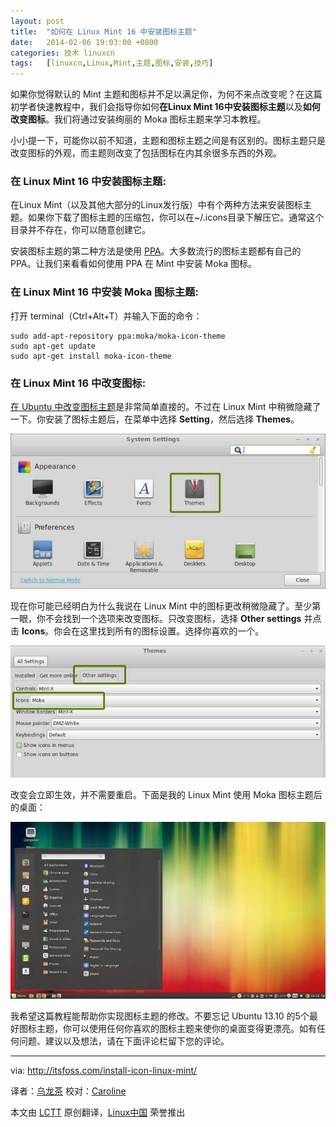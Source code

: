 ```yaml
---
layout: post
title:	"如何在 Linux Mint 16 中安装图标主题"
date:	2014-02-06 19:03:00 +0800 
categories:	技术 linuxcn 
tags:	[linuxcn,Linux,Mint,主题,图标,安装,技巧]
---
```



如果你觉得默认的 Mint 主题和图标并不足以满足你，为何不来点改变呢？在这篇初学者快速教程中，我们会指导你如何**在Linux Mint 16中安装图标主题**以及**如何改变图标**。我们将通过安装绚丽的 Moka 图标主题来学习本教程。


小小提一下，可能你以前不知道，主题和图标主题之间是有区别的。图标主题只是改变图标的外观，而主题则改变了包括图标在内其余很多东西的外观。


### 在 Linux Mint 16 中安装图标主题:


在Linux Mint（以及其他大部分的Linux发行版）中有个两种方法来安装图标主题。如果你下载了图标主题的压缩包，你可以在~/.icons目录下解压它。通常这个目录并不存在，你可以随意创建它。


安装图标主题的第二种方法是使用 [PPA](http://en.wikipedia.org/wiki/Personal_Package_Archive)。大多数流行的图标主题都有自己的 PPA。让我们来看看如何使用 PPA 在 Mint 中安装 Moka 图标。


### 在 Linux Mint 16 中安装 Moka 图标主题:


打开 terminal（Ctrl+Alt+T）并输入下面的命令：



```
sudo add-apt-repository ppa:moka/moka-icon-theme
sudo apt-get update
sudo apt-get install moka-icon-theme

```

### 在 Linux Mint 16 中改变图标:


[在 Ubuntu 中改变图标主题](http://itsfoss.com/how-to-install-themes-in-ubuntu-13-10/)是非常简单直接的。不过在 Linux Mint 中稍微隐藏了一下。你安装了图标主题后，在菜单中选择 **Setting**，然后选择 **Themes**。


![](/Asserts/Images/album/201404/03/135338bugmlrqpp7mmz02p.jpeg)


现在你可能已经明白为什么我说在 Linux Mint 中的图标更改稍微隐藏了。至少第一眼，你不会找到一个选项来改变图标。只改变图标，选择 **Other settings** 并点击 **Icons**。你会在这里找到所有的图标设置。选择你喜欢的一个。


![](/Asserts/Images/album/201404/03/135339ws9bie99rjm8ewpc.jpeg)


改变会立即生效，并不需要重启。下面是我的 Linux Mint 使用 Moka 图标主题后的桌面：


![](/Asserts/Images/album/201404/03/135340vrl992dnd3lnddf1.jpeg)


我希望这篇教程能帮助你实现图标主题的修改。不要忘记 Ubuntu 13.10 的5个最好图标主题，你可以使用任何你喜欢的图标主题来使你的桌面变得更漂亮。如有任何问题、建议以及想法，请在下面评论栏留下您的评论。




---


via: <http://itsfoss.com/install-icon-linux-mint/>


译者：[乌龙茶](https://github.com/yechunxiao19) 校对：[Caroline](https://github.com/carolinewuyan)


本文由 [LCTT](https://github.com/LCTT/TranslateProject) 原创翻译，[Linux中国](http://linux.cn/) 荣誉推出
